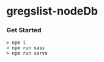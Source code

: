 gregslist-nodeDb
============

### Get Started

```terminal
> npm i
> npm run sass
> npm run serve
```
